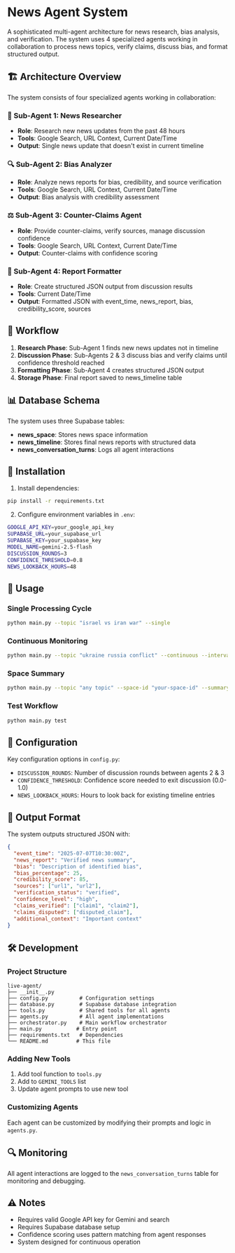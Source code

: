 # News Agent System

A sophisticated multi-agent architecture for news research, bias analysis, and verification. The system uses 4 specialized agents working in collaboration to process news topics, verify claims, discuss bias, and format structured output.

## 🏗️ Architecture Overview

The system consists of four specialized agents working in collaboration:

### 🔬 Sub-Agent 1: News Researcher
- **Role**: Research new news updates from the past 48 hours
- **Tools**: Google Search, URL Context, Current Date/Time
- **Output**: Single news update that doesn't exist in current timeline

### 🔍 Sub-Agent 2: Bias Analyzer  
- **Role**: Analyze news reports for bias, credibility, and source verification
- **Tools**: Google Search, URL Context, Current Date/Time
- **Output**: Bias analysis with credibility assessment

### ⚖️ Sub-Agent 3: Counter-Claims Agent
- **Role**: Provide counter-claims, verify sources, manage discussion confidence
- **Tools**: Google Search, URL Context, Current Date/Time  
- **Output**: Counter-claims with confidence scoring

### 📝 Sub-Agent 4: Report Formatter
- **Role**: Create structured JSON output from discussion results
- **Tools**: Current Date/Time
- **Output**: Formatted JSON with event_time, news_report, bias, credibility_score, sources

## 🔄 Workflow

1. **Research Phase**: Sub-Agent 1 finds new news updates not in timeline
2. **Discussion Phase**: Sub-Agents 2 & 3 discuss bias and verify claims until confidence threshold reached
3. **Formatting Phase**: Sub-Agent 4 creates structured JSON output
4. **Storage Phase**: Final report saved to news_timeline table

## 📊 Database Schema

The system uses three Supabase tables:

- **news_space**: Stores news space information
- **news_timeline**: Stores final news reports with structured data
- **news_conversation_turns**: Logs all agent interactions

## 🚀 Installation

1. Install dependencies:
```bash
pip install -r requirements.txt
```

2. Configure environment variables in `.env`:
```bash
GOOGLE_API_KEY=your_google_api_key
SUPABASE_URL=your_supabase_url
SUPABASE_KEY=your_supabase_key
MODEL_NAME=gemini-2.5-flash
DISCUSSION_ROUNDS=3
CONFIDENCE_THRESHOLD=0.8
NEWS_LOOKBACK_HOURS=48
```

## 📖 Usage

### Single Processing Cycle
```bash
python main.py --topic "israel vs iran war" --single
```

### Continuous Monitoring
```bash
python main.py --topic "ukraine russia conflict" --continuous --interval 30
```

### Space Summary
```bash
python main.py --topic "any topic" --space-id "your-space-id" --summary
```

### Test Workflow
```bash
python main.py test
```

## 🔧 Configuration

Key configuration options in `config.py`:

- `DISCUSSION_ROUNDS`: Number of discussion rounds between agents 2 & 3
- `CONFIDENCE_THRESHOLD`: Confidence score needed to exit discussion (0.0-1.0)
- `NEWS_LOOKBACK_HOURS`: Hours to look back for existing timeline entries

## 📄 Output Format

The system outputs structured JSON with:

```json
{
  "event_time": "2025-07-07T10:30:00Z",
  "news_report": "Verified news summary",
  "bias": "Description of identified bias",
  "bias_percentage": 25,
  "credibility_score": 85,
  "sources": ["url1", "url2"],
  "verification_status": "verified",
  "confidence_level": "high",
  "claims_verified": ["claim1", "claim2"],
  "claims_disputed": ["disputed_claim"],
  "additional_context": "Important context"
}
```

## 🛠️ Development

### Project Structure
```
live-agent/
├── __init__.py
├── config.py          # Configuration settings
├── database.py        # Supabase database integration
├── tools.py           # Shared tools for all agents
├── agents.py          # All agent implementations
├── orchestrator.py    # Main workflow orchestrator
├── main.py           # Entry point
├── requirements.txt   # Dependencies
└── README.md         # This file
```

### Adding New Tools

1. Add tool function to `tools.py`
2. Add to `GEMINI_TOOLS` list
3. Update agent prompts to use new tool

### Customizing Agents

Each agent can be customized by modifying their prompts and logic in `agents.py`.

## 🔍 Monitoring

All agent interactions are logged to the `news_conversation_turns` table for monitoring and debugging.

## ⚠️ Notes

- Requires valid Google API key for Gemini and search
- Requires Supabase database setup
- Confidence scoring uses pattern matching from agent responses
- System designed for continuous operation
